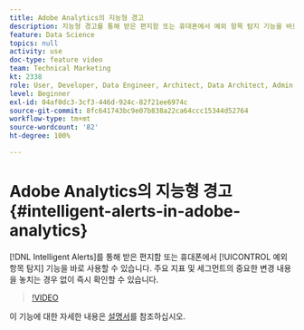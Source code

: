 ```yaml
---
title: Adobe Analytics의 지능형 경고
description: 지능형 경고를 통해 받은 편지함 또는 휴대폰에서 예외 항목 탐지 기능을 바로 사용할 수 있습니다. 주요 지표 및 세그먼트의 중요한 변경 내용을 놓치는 경우 없이 즉시 확인할 수 있습니다.
feature: Data Science
topics: null
activity: use
doc-type: feature video
team: Technical Marketing
kt: 2338
role: User, Developer, Data Engineer, Architect, Data Architect, Admin, Leader
level: Beginner
exl-id: 04af0dc3-3cf3-446d-924c-82f21ee6974c
source-git-commit: 8fc641743bc9e07b838a22ca64ccc15344d52764
workflow-type: tm+mt
source-wordcount: '82'
ht-degree: 100%

---
```


# Adobe Analytics의 지능형 경고 {#intelligent-alerts-in-adobe-analytics}

[!DNL Intelligent Alerts]를 통해 받은 편지함 또는 휴대폰에서 [!UICONTROL 예외 항목 탐지] 기능을 바로 사용할 수 있습니다. 주요 지표 및 세그먼트의 중요한 변경 내용을 놓치는 경우 없이 즉시 확인할 수 있습니다.

>[!VIDEO](https://video.tv.adobe.com/v/30886/?quality=12&learn=on&captions=kor)

이 기능에 대한 자세한 내용은 [설명서](https://experienceleague.adobe.com/docs/analytics/analyze/analysis-workspace/virtual-analyst/intelligent-alerts/intellligent-alerts.html?lang=ko)를 참조하십시오.
